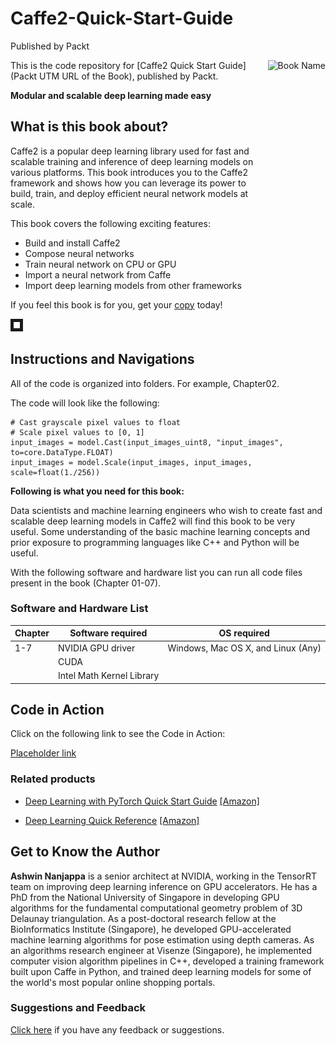 # Caffe2-Quick-Start-Guide
Published by Packt

<a href="Packt UTM URL of the Book"><img src="Cover Image URL of the Book" alt="Book Name" height="256px" align="right"></a>

This is the code repository for [Caffe2 Quick Start Guide](Packt UTM URL of the Book), published by Packt.

**Modular and scalable deep learning made easy**

## What is this book about?
Caffe2 is a popular deep learning library used for fast and scalable training and inference of deep learning models on various platforms. This book introduces you to the Caffe2 framework and shows how you can leverage its power to build, train, and deploy efficient neural network models at scale.

This book covers the following exciting features: 
* Build and install Caffe2
* Compose neural networks
* Train neural network on CPU or GPU
* Import a neural network from Caffe
* Import deep learning models from other frameworks

If you feel this book is for you, get your [copy](https://www.amazon.com/dp/1789137756) today!

<a href="https://www.packtpub.com/?utm_source=github&utm_medium=banner&utm_campaign=GitHubBanner"><img src="https://raw.githubusercontent.com/PacktPublishing/GitHub/master/GitHub.png" 
alt="https://www.packtpub.com/" border="5" /></a>


## Instructions and Navigations
All of the code is organized into folders. For example, Chapter02.

The code will look like the following:
```
# Cast grayscale pixel values to float
# Scale pixel values to [0, 1]
input_images = model.Cast(input_images_uint8, "input_images",
to=core.DataType.FLOAT)
input_images = model.Scale(input_images, input_images, scale=float(1./256))
```

**Following is what you need for this book:**

Data scientists and machine learning engineers who wish to create fast and scalable deep learning models in Caffe2 will find this book to be very useful. Some understanding of the basic machine learning concepts and prior exposure to programming languages like C++ and Python will be useful.	

With the following software and hardware list you can run all code files present in the book (Chapter 01-07).

### Software and Hardware List

| Chapter  | Software required                   | OS required                        |
| -------- | ------------------------------------| -----------------------------------|
| 1-7      | NVIDIA GPU driver  |Windows, Mac OS X, and Linux (Any)|
|          | CUDA |  |
| |Intel Math Kernel Library|



## Code in Action

Click on the following link to see the Code in Action:

[Placeholder link](www.youtube.com/URL)

### Related products <Other books you may enjoy>
* [Deep Learning with PyTorch Quick Start Guide](https://www.packtpub.com/big-data-and-business-intelligence/deep-learning-pytorch-quick-start-guide?utm_source=github&utm_medium=repository&utm_campaign=9781789534092) [[Amazon]](https://www.amazon.com/dp/1789534097)

* [Deep Learning Quick Reference](https://www.packtpub.com/big-data-and-business-intelligence/deep-learning-quick-reference?utm_source=github&utm_medium=repository&utm_campaign=9781788837996) [[Amazon]](https://www.amazon.com/dp/1788837991)

## Get to Know the Author
**Ashwin Nanjappa**
is a senior architect at NVIDIA, working in the TensorRT team on improving deep learning inference on GPU accelerators. He has a PhD from the National University of Singapore in developing GPU algorithms for the fundamental computational geometry problem of 3D Delaunay triangulation. As a post-doctoral research fellow at the BioInformatics Institute (Singapore), he developed GPU-accelerated machine learning algorithms for pose estimation using depth cameras. As an algorithms research engineer at Visenze (Singapore), he implemented computer vision algorithm pipelines in C++, developed a training framework built upon Caffe in Python, and trained deep learning models for some of the world's most popular online shopping portals.

### Suggestions and Feedback
[Click here](https://docs.google.com/forms/d/e/1FAIpQLSdy7dATC6QmEL81FIUuymZ0Wy9vH1jHkvpY57OiMeKGqib_Ow/viewform) if you have any feedback or suggestions.
